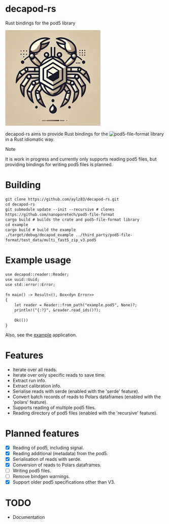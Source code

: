 # decapod-rs 
Rust bindings for the pod5 library

![decapod-rs logo](assets/decapod_logo.png)

decapod-rs aims to provide Rust bindings for the ![pod5-file-format](https://github.com/nanoporetech/pod5-file-format) library in a Rust idiomatic way.

> [!NOTE]
> It is work in progress and currently only supports reading pod5 files, but providing bindings for writing pod5 files is planned.

# Building

```
git clone https://github.com/aylz83/decapod-rs.git
cd decapod-rs
git submodule update --init --recursive # clones https://github.com/nanoporetech/pod5-file-format
cargo build # builds the crate and pod5-file-format library
cd example
cargo build # build the example
./target/debug/decapod_example ../third_party/pod5-file-format/test_data/multi_fast5_zip_v3.pod5 
```

# Example usage

```{rust}
use decapod::reader::Reader;
use uuid::Uuid;
use std::error::Error;

fn main() -> Result<(), Box<dyn Error>>
{
    let reader = Reader::from_path("example.pod5", None)?;
    println!("{:?}", &reader.read_ids()?);

    Ok(())
}
````

Also, see the [example](example/src/main.rs) application.

# Features

- Iterate over all reads.
- Iterate over only specific reads to save time.
- Extract run info.
- Extract calibration info.
- Serialise reads with serde (enabled with the 'serde' feature).
- Convert batch records of reads to Polars dataframes (enabled with the 'polars' feature).
- Supports reading of multiple pod5 files.
- Reading directory of pod5 files (enabled with the 'recursive' feature).

# Planned features

- [x] Reading of pod5, including signal.
- [x] Reading additional (metadata) from the pod5.
- [x] Serialisation of reads with serde.
- [x] Conversion of reads to Polars dataframes.
- [ ] Writing pod5 files.
- [ ] Remove bindgen warnings.
- [x] Support older pod5 specifications other than V3.

# TODO

- Documentation
